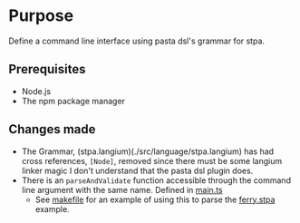 # Purpose 
Define a command line interface using pasta dsl's grammar for stpa.

## Prerequisites
- Node.js
- The npm package manager

## Changes made
- The Grammar, (stpa.langium)(./src/language/stpa.langium) has had cross references, `[Node]`, removed since there must be some langium linker magic I don't understand that the pasta dsl plugin does.
- There is an `parseAndValidate` function accessible through the command line argument with the same name.  Defined in [main.ts](./src/language/stpa.langium)
  - See [makefile](./makefile) for an example of using this to parse the [ferry.stpa](examples/ferry.stpa) example.
